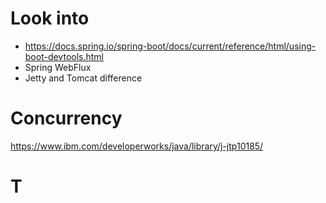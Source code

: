 # Look into

* https://docs.spring.io/spring-boot/docs/current/reference/html/using-boot-devtools.html
* Spring WebFlux 
* Jetty and Tomcat difference

# Concurrency
https://www.ibm.com/developerworks/java/library/j-jtp10185/

# T
